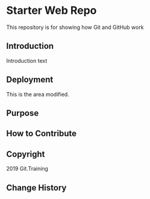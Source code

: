 # Starter Web Repo

This repository is for showing how Git and GitHub work

## Introduction
Introduction text

## Deployment
This is the area modified.
## Purpose

## How to Contribute

## Copyright

2019 Git.Training

## Change History
